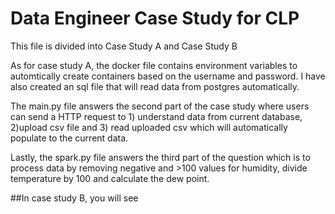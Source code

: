 # Data Engineer Case Study for CLP 

This file is divided into Case Study A and Case Study B

As for case study A, the docker file contains environment variables to automtically create containers based on the username and password. I have also created an sql file that will read data from postgres automatically. 

The main.py file answers the second part of the case study where users can send a HTTP request to 1) understand data from current database, 2)upload csv file and 3) read uploaded csv which will automatically populate to the current data. 

Lastly, the spark.py file answers the third part of the question which is to process data by removing negative and >100 values for humidity, divide temperature by 100 and calculate the dew point. 


##In case study B, you will see 
